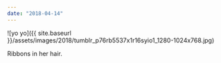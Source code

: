 ```yaml
---
date: "2018-04-14"
---
```


![yo yo]({{ site.baseurl }}/assets/images/2018/tumblr_p76rb5537x1r16syio1_1280-1024x768.jpg)

Ribbons in her hair.
